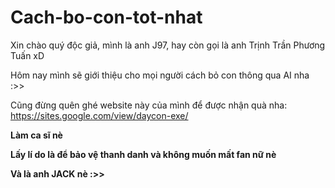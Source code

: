 # Cach-bo-con-tot-nhat

Xin chào quý độc giả, mình là anh J97, hay còn gọi là anh Trịnh Trần Phương Tuấn xD

Hôm nay mình sẽ giới thiệu cho mọi người cách bỏ con thông qua AI nha :>>

Cũng đừng quên ghé website này của mình để được nhận quà nha: https://sites.google.com/view/daycon-exe/

**Làm ca sĩ nè**

**Lấy lí do là để bảo vệ thanh danh và không muốn mất fan nữ nè**

**Và là anh JACK nè :>>**














